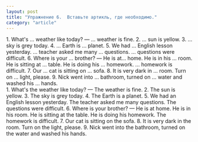 ```yaml
---
layout: post
title: "Упражнение 6.  Вставьте артикль, где необходимо."
category: "article"
---
```

<section class="question">
1. What's ... weather like today? — ... weather is fine. 2. ... sun is yellow. 3. ... sky is grey today. 4. ... Earth is ... planet. 5. We had ... English lesson yesterday. ... teacher asked me many ... questions. ... questions were difficult. 6. Where is your ... brother? — Не is at... home. Не is in his ... room. He is sitting at ... table. He is doing his ... homework. ... homework is difficult. 7. Our ... cat is sitting on ... sofa. 8. It is very dark in ... room. Turn on ... light, please. 9. Nick went into ... bathroom, turned on ... water and washed his ... hands.
</section>

<section class="answer">
1. What's the weather like today? — The weather is fine. 2. The sun is yellow. 3. The sky is grey today. 4. The Earth is a planet. 5. We had an English lesson yesterday. The teacher asked me many questions. The questions were difficult. 6. Where is your brother? — He is at home. He is in his room. He is sitting at the table. He is doing his homework. The homework is difficult. 7. Our cat is sitting on the sofa. 8. It is very dark in the room. Turn on the light, please. 9. Nick went into the bathroom, turned on the water and washed his hands.
</section>